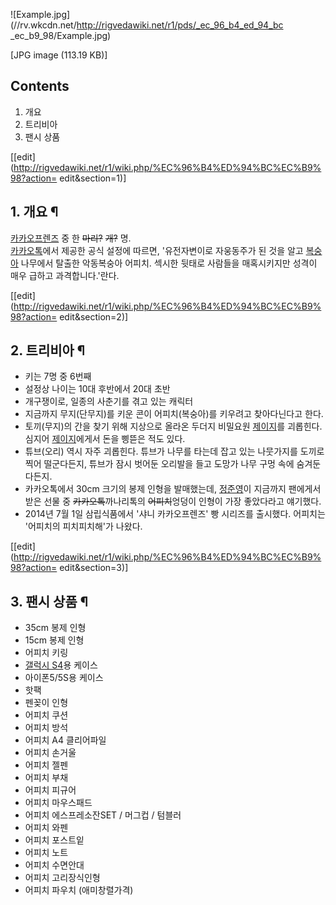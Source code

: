 ![Example.jpg](//rv.wkcdn.net/http://rigvedawiki.net/r1/pds/_ec_96_b4_ed_94_bc
_ec_b9_98/Example.jpg)

[JPG image (113.19 KB)]

## Contents

    

1. 개요 
2. 트리비아 
3. 팬시 상품 

[[edit](http://rigvedawiki.net/r1/wiki.php/%EC%96%B4%ED%94%BC%EC%B9%98?action=
edit&section=1)]

## 1. 개요 ¶

[카카오프렌즈](%EC%B9%B4%EC%B9%B4%EC%98%A4%ED%94%84%EB%A0%8C%EC%A6%88.md) 중 한
<del>마리?</del> <del>개?</del> 명.  
[카카오톡](%EC%B9%B4%EC%B9%B4%EC%98%A4%ED%86%A1.md)에서 제공한 공식 설정에 따르면, '유전자변이로
자웅동주가 된 것을 알고 [복숭아](%EB%B3%B5%EC%88%AD%EC%95%84.md) 나무에서 탈출한 악동복숭아 어피치. 섹시한
뒷태로 사람들을 매혹시키지만 성격이 매우 급하고 과격합니다.'란다.

[[edit](http://rigvedawiki.net/r1/wiki.php/%EC%96%B4%ED%94%BC%EC%B9%98?action=
edit&section=2)]

## 2. 트리비아 ¶

  * 키는 7명 중 6번째
  * 설정상 나이는 10대 후반에서 20대 초반
  * 개구쟁이로, 일종의 사춘기를 겪고 있는 캐릭터
  * 지금까지 무지(단무지)를 키운 콘이 어피치(복숭아)를 키우려고 찾아다닌다고 한다.
  * 토끼(무지)의 간을 찾기 위해 지상으로 올라온 두더지 비밀요원 [제이지](%EC%A0%9C%EC%9D%B4%EC%A7%80.md)를 괴롭힌다. 심지어 [제이지](%EC%A0%9C%EC%9D%B4%EC%A7%80.md)에게서 돈을 삥뜯은 적도 있다.
  * 튜브(오리) 역시 자주 괴롭힌다. 튜브가 나무를 타는데 잡고 있는 나뭇가지를 도끼로 찍어 떨군다든지, 튜브가 잠시 벗어둔 오리발을 들고 도망가 나무 구멍 속에 숨겨둔다든지.
  * 카카오톡에서 30cm 크기의 봉제 인형을 발매했는데, [정준영](%EC%A0%95%EC%A4%80%EC%98%81.md)이 지금까지 팬에게서 받은 선물 중 <del>카카오톡</del>까나리톡의 <del>어피치</del>엉덩이 인형이 가장 좋았다라고 얘기했다.
  * 2014년 7월 1일 삼립식품에서 '샤니 카카오프렌즈' 빵 시리즈를 출시했다. 어피치는 '어피치의 피치피치해'가 나왔다.

[[edit](http://rigvedawiki.net/r1/wiki.php/%EC%96%B4%ED%94%BC%EC%B9%98?action=
edit&section=3)]

## 3. 팬시 상품 ¶

  * 35cm 봉제 인형
  * 15cm 봉제 인형
  * 어피치 키링
  * [갤럭시 S4](%EA%B0%A4%EB%9F%AD%EC%8B%9C%20S4.md)용 케이스
  * 아이폰5/5S용 케이스
  * 핫팩
  * 펜꽂이 인형
  * 어피치 쿠션
  * 어피치 방석
  * 어피치 A4 클리어파일
  * 어피치 손거울
  * 어피치 젤펜
  * 어피치 부채
  * 어피치 피규어 
  * 어피치 마우스패드
  * 어피치 에스프레소잔SET / 머그컵 / 텀블러
  * 어피치 와펜
  * 어피치 포스트잍
  * 어피치 노트 
  * 어피치 수면안대
  * 어피치 고리장식인형
  * 어피치 파우치 (애미창렬가격)

